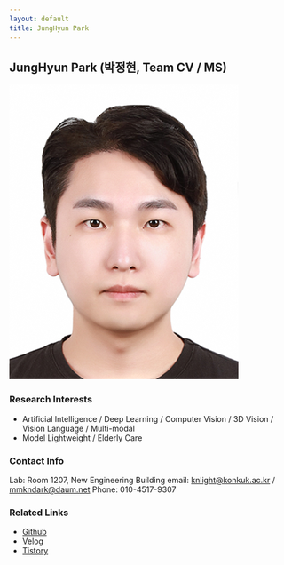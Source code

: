```yaml
---
layout: default
title: JungHyun Park
---
```


## JungHyun Park (박정현, Team CV / MS)
![ParkJungHyun_Profile](../assets/img/profile/profile_JunghyunPark.jpeg)

### Research Interests
- Artificial Intelligence / Deep Learning / Computer Vision / 3D Vision / Vision Language / Multi-modal 
- Model Lightweight / Elderly Care
 
### Contact Info
Lab: Room 1207, New Engineering Building
email: knlight@konkuk.ac.kr / mmkndark@daum.net
Phone: 010-4517-9307
 
### Related Links
- [Github](https://github.com/PJH33)
- [Velog](https://velog.io/@knlight/posts)
- [Tistory](https://www.tistory.com/member/blog)
